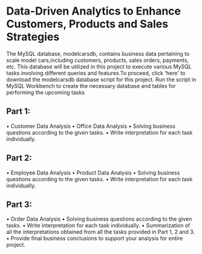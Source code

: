 # Data-Driven Analytics to Enhance Customers, Products and Sales Strategies
The MySQL database, modelcarsdb, contains business data pertaining to scale model cars,including customers, products, sales orders, payments, etc. This database will be utilized in this project to execute various MySQL tasks involving different queries and features.To proceed, click 'here' to download the modelcarsdb database script for this project. Run the script in MySQL Workbench to create the necessary database and tables for performing the upcoming tasks
## Part 1: 
• Customer Data Analysis
• Office Data Analysis
• Solving business questions according to the given tasks.
• Write interpretation for each task individually.
## Part 2: 
• Employee Data Analysis
• Product Data Analysis
• Solving business questions according to the given tasks.
• Write interpretation for each task individually.
## Part 3:
• Order Data Analysis
• Solving business questions according to the given tasks.
• Write interpretation for each task individually.
• Summarization of all the interpretations obtained from all the tasks provided in Part 1, 
2 and 3.
• Provide final business conclusions to support your analysis for entire project.
